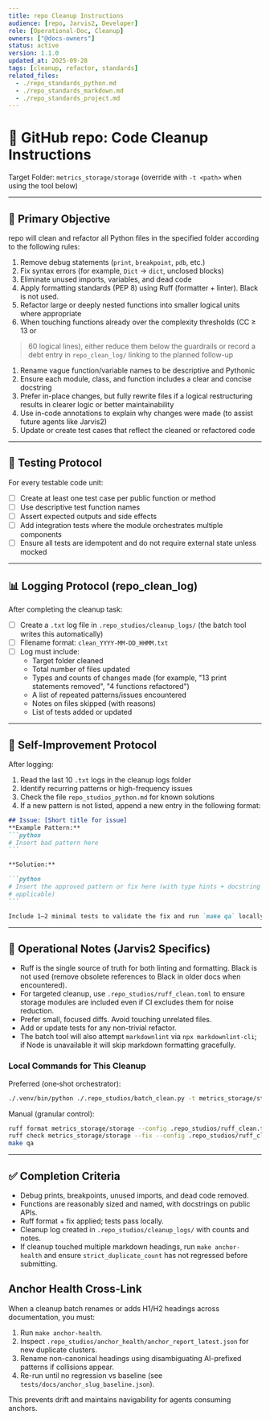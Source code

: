 ```yaml
---
title: repo Cleanup Instructions
audience: [repo, Jarvis2, Developer]
role: [Operational-Doc, Cleanup]
owners: ["@docs-owners"]
status: active
version: 1.1.0
updated_at: 2025-09-28
tags: [cleanup, refactor, standards]
related_files:
  - ./repo_standards_python.md
  - ./repo_standards_markdown.md
  - ./repo_standards_project.md
---
```


# 🧠 GitHub repo: Code Cleanup Instructions

Target Folder: `metrics_storage/storage` (override with `-t <path>` when using the tool below)

---

## 🎯 Primary Objective

repo will clean and refactor all Python files in the specified folder
according to the following rules:

1. Remove debug statements (`print`, `breakpoint`, `pdb`, etc.)
1. Fix syntax errors (for example, `Dict` → `dict`, unclosed blocks)
1. Eliminate unused imports, variables, and dead code
1. Apply formatting standards (PEP 8) using Ruff (formatter + linter). Black is not used.
1. Refactor large or deeply nested functions into smaller logical units where
  appropriate
1. When touching functions already over the complexity thresholds (CC ≥ 13 or
  > 60 logical lines), either reduce them below the guardrails or record a debt
  entry in `repo_clean_log/` linking to the planned follow-up
1. Rename vague function/variable names to be descriptive and Pythonic
1. Ensure each module, class, and function includes a clear and concise
  docstring
1. Prefer in-place changes, but fully rewrite files if a logical restructuring
  results in clearer logic or better maintainability
1. Use in-code annotations to explain why changes were made (to assist future
   agents like Jarvis2)
1. Update or create test cases that reflect the cleaned or refactored code

---

## 🧪 Testing Protocol

For every testable code unit:

* [ ] Create at least one test case per public function or method
* [ ] Use descriptive test function names
* [ ] Assert expected outputs and side effects
* [ ] Add integration tests where the module orchestrates multiple components
* [ ] Ensure all tests are idempotent and do not require external state unless
      mocked

---

## 📊 Logging Protocol (repo_clean_log)

After completing the cleanup task:

* [ ] Create a `.txt` log file in `.repo_studios/cleanup_logs/` (the batch tool writes this automatically)
* [ ] Filename format: `clean_YYYY-MM-DD_HHMM.txt`
* [ ] Log must include:
  * Target folder cleaned
  * Total number of files updated
  * Types and counts of changes made (for example, "13 print statements
    removed", "4 functions refactored")
  * A list of repeated patterns/issues encountered
  * Notes on files skipped (with reasons)
  * List of tests added or updated

---

## 🔁 Self-Improvement Protocol

After logging:

1. Read the last 10 `.txt` logs in the cleanup logs folder
2. Identify recurring patterns or high-frequency issues
3. Check the file `repo_studios_python.md` for known solutions
4. If a new pattern is not listed, append a new entry in the following format:

````md
## Issue: [Short title for issue]
**Example Pattern:**
```python
# Insert bad pattern here
```

**Solution:**

```python
# Insert the approved pattern or fix here (with type hints + docstring when
# applicable)
```

Include 1–2 minimal tests to validate the fix and run `make qa` locally.
````

---

## 🧰 Operational Notes (Jarvis2 Specifics)

* Ruff is the single source of truth for both linting and formatting. Black is
  not used (remove obsolete references to Black in older docs when encountered).
* For targeted cleanup, use `.repo_studios/ruff_clean.toml` to ensure storage
  modules are included even if CI excludes them for noise reduction.
* Prefer small, focused diffs. Avoid touching unrelated files.
* Add or update tests for any non-trivial refactor.
* The batch tool will also attempt `markdownlint` via `npx markdownlint-cli`; if Node
  is unavailable it will skip markdown formatting gracefully.

### Local Commands for This Cleanup

Preferred (one‑shot orchestrator):

```bash
./.venv/bin/python ./.repo_studios/batch_clean.py -t metrics_storage/storage
```

Manual (granular control):

```bash
ruff format metrics_storage/storage --config .repo_studios/ruff_clean.toml
ruff check metrics_storage/storage --fix --config .repo_studios/ruff_clean.toml
make qa
```

---

## ✅ Completion Criteria

* Debug prints, breakpoints, unused imports, and dead code removed.
* Functions are reasonably sized and named, with docstrings on public APIs.
* Ruff format + fix applied; tests pass locally.
* Cleanup log created in `.repo_studios/cleanup_logs/` with counts and
  notes.
* If cleanup touched multiple markdown headings, run `make anchor-health` and ensure
  `strict_duplicate_count` has not regressed before submitting.

## Anchor Health Cross-Link

When a cleanup batch renames or adds H1/H2 headings across documentation, you must:

1. Run `make anchor-health`.
2. Inspect `.repo_studios/anchor_health/anchor_report_latest.json` for new duplicate clusters.
3. Rename non-canonical headings using disambiguating AI-prefixed patterns if collisions appear.
4. Re-run until no regression vs baseline (see `tests/docs/anchor_slug_baseline.json`).

This prevents drift and maintains navigability for agents consuming anchors.
